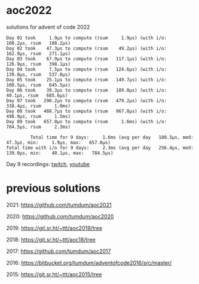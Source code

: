 # aoc2022
solutions for advent of code 2022

```
Day 01 took     1.9µs to compute (rsum     1.9µs) (with i/o:   108.2µs, rsum   108.2µs)
Day 02 took    47.3µs to compute (rsum    49.2µs) (with i/o:   162.9µs, rsum   271.1µs)
Day 03 took    67.9µs to compute (rsum   117.1µs) (with i/o:   126.9µs, rsum   398.1µs)
Day 04 took     7.5µs to compute (rsum   124.6µs) (with i/o:   139.0µs, rsum   537.0µs)
Day 05 took    25.1µs to compute (rsum   149.7µs) (with i/o:   108.5µs, rsum   645.5µs)
Day 06 took    39.3µs to compute (rsum   189.0µs) (with i/o:    40.1µs, rsum   685.6µs)
Day 07 took   290.2µs to compute (rsum   479.2µs) (with i/o:   338.4µs, rsum     1.0ms)
Day 08 took   488.7µs to compute (rsum   967.8µs) (with i/o:   498.9µs, rsum     1.5ms)
Day 09 took   657.0µs to compute (rsum     1.6ms) (with i/o:   784.5µs, rsum     2.3ms)

         Total time for 9 days:     1.6ms (avg per day   180.5µs, med:    47.3µs, min:     1.9µs, max:   657.0µs)
Total time with i/o for 9 days:     2.3ms (avg per day   256.4µs, med:   139.0µs, min:    40.1µs, max:   784.5µs)
```

Day 9 recordings: [twitch](https://www.twitch.tv/videos/1674217005), [youtube](https://youtu.be/2VJgFk-mDRg)

# previous solutions

2021: https://github.com/tumdum/aoc2021

2020: https://github.com/tumdum/aoc2020

2019: https://git.sr.ht/~ttt/aoc2019/tree

2018: https://git.sr.ht/~ttt/aoc18/tree

2017: https://github.com/tumdum/aoc2017

2016: https://bitbucket.org/tumdum/adventofcode2016/src/master/

2015: https://git.sr.ht/~ttt/aoc2015/tree
